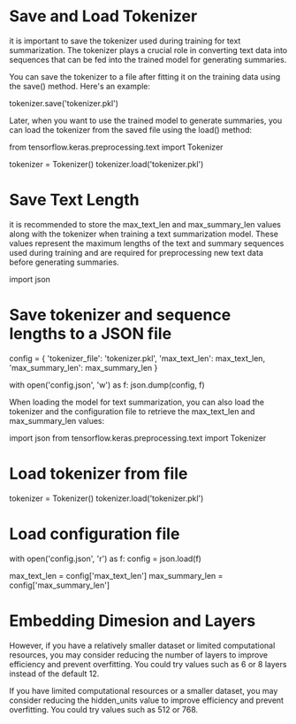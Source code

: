 # Save and Load Tokenizer

it is important to save the tokenizer used during training for text summarization. The tokenizer plays a crucial role in converting text data into sequences that can be fed into the trained model for generating summaries.

You can save the tokenizer to a file after fitting it on the training data using the save() method. Here's an example:

tokenizer.save('tokenizer.pkl')

Later, when you want to use the trained model to generate summaries, you can load the tokenizer from the saved file using the load() method:

from tensorflow.keras.preprocessing.text import Tokenizer

tokenizer = Tokenizer()
tokenizer.load('tokenizer.pkl')


# Save Text Length

it is recommended to store the max_text_len and max_summary_len values along with the tokenizer when training a text summarization model. These values represent the maximum lengths of the text and summary sequences used during training and are required for preprocessing new text data before generating summaries.

import json

# Save tokenizer and sequence lengths to a JSON file
config = {
    'tokenizer_file': 'tokenizer.pkl',
    'max_text_len': max_text_len,
    'max_summary_len': max_summary_len
}

with open('config.json', 'w') as f:
    json.dump(config, f)

When loading the model for text summarization, you can also load the tokenizer and the configuration file to retrieve the max_text_len and max_summary_len values:

import json
from tensorflow.keras.preprocessing.text import Tokenizer

# Load tokenizer from file
tokenizer = Tokenizer()
tokenizer.load('tokenizer.pkl')

# Load configuration file
with open('config.json', 'r') as f:
    config = json.load(f)

max_text_len = config['max_text_len']
max_summary_len = config['max_summary_len']

# Embedding Dimesion and Layers
However, if you have a relatively smaller dataset or limited computational resources, you may consider reducing the number of layers to improve efficiency and prevent overfitting. You could try values such as 6 or 8 layers instead of the default 12.

If you have limited computational resources or a smaller dataset, you may consider reducing the hidden_units value to improve efficiency and prevent overfitting. You could try values such as 512 or 768.

